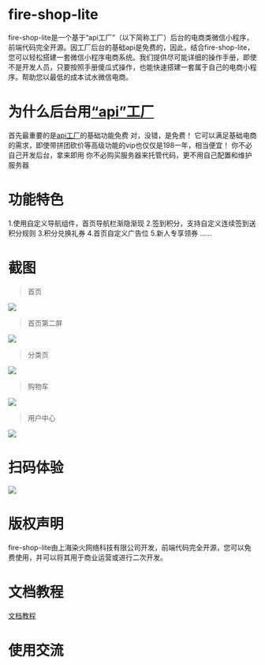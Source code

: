 # fire-shop-lite
fire-shop-lite是一个基于“api工厂”（以下简称工厂）后台的电商类微信小程序，前端代码完全开源。因工厂后台的基础api是免费的，因此，结合fire-shop-lite，您可以轻松搭建一套微信小程序电商系统。我们提供尽可能详细的操作手册，即使不是开发人员，只要按照手册傻瓜式操作，也能快速搭建一套属于自己的电商小程序。帮助您以最低的成本试水微信电商。
# 为什么后台用[“api”工厂](https://www.it120.cc/?referrer=9384)
首先最重要的是[api工厂](https://www.it120.cc/?referrer=9384)的基础功能免费
对，没错，是免费！
它可以满足基础电商的需求，即使带拼团砍价等高级功能的vip也仅仅是198一年，相当便宜！
你不必自己开发后台，拿来即用
你不必购买服务器来托管代码，更不用自己配置和维护服务器
# 功能特色
1.使用自定义导航组件，首页导航栏渐隐渐现
2.签到积分，支持自定义连续签到送积分规则
3.积分兑换礼券
4.首页自定义广告位
5.新人专享领券
……
# 截图
> 首页

![](https://box.kancloud.cn/6939f7f4de36192e9b89ffec6d629adb_410x729.jpg)

> 首页第二屏

![](https://box.kancloud.cn/47bde79ce8acea0a9c045699795ba853_410x729.jpg)

> 分类页

![](https://box.kancloud.cn/649f1c96cd44cc70863e7041cb8a8fb2_410x729.jpg)

> 购物车

![](https://box.kancloud.cn/2d237b4a331ac80510afa33613593a45_410x729.jpg)

> 用户中心

![](https://box.kancloud.cn/17a05be85c862d1ff086e6dff1fd5164_410x729.jpg)

# 扫码体验
![](https://box.kancloud.cn/30042147f89891e33b01bddfd2029690_258x258.jpg)
# 版权声明

fire-shop-lite由上海染火网络科技有限公司开发，前端代码完全开源，您可以免费使用，并可以将其用于商业运营或进行二次开发。
# 文档教程
[文档教程](https://www.kancloud.cn/thundersword/fire-shop-lite/936356)
# 使用交流
